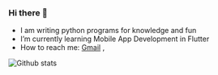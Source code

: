 ### Hi there 👋

- I am writing python programs for knowledge and fun
- I’m currently learning Mobile App Development in Flutter
- How to reach me:
  [Gmail](mailto://aakash.gtm143@gmail.com) ,

![Github stats](https://github-readme-stats.vercel.app/api?username=skyGtm&&show_icons=true&title_color=ffffff&icon_color=bb2acf&text_color=daf7dc&bg_color=151515&count_private=true)

<!--
- 👯 I’m looking to collaborate on ...
- 🤔 I’m looking for help with ...
- 💬 Ask me about ...
- ⚡ Fun fact: ...
-->
